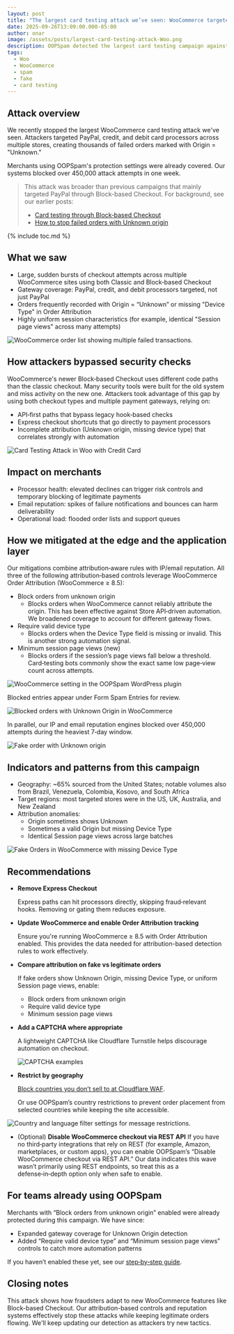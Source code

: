 ```yaml
---
layout: post
title: "The largest card testing attack we’ve seen: WooCommerce targeted across all payment gateways"
date: 2025-09-26T13:09:00.000-05:00
author: onar
image: /assets/posts/largest-card-testing-attack-Woo.png
description: OOPSpam detected the largest card testing campaign against WooCommerce, targeting PayPal plus credit and debit gateways. Here’s what happened and how we mitigated it.
tags:
  - Woo
  - WooCommerce
  - spam
  - fake
  - card testing
---
```



## Attack overview

We recently stopped the largest WooCommerce card testing attack we've seen. Attackers targeted PayPal, credit, and debit card processors across multiple stores, creating thousands of failed orders marked with Origin = "Unknown."

Merchants using OOPSpam's protection settings were already covered. Our systems blocked over 450,000 attack attempts in one week.

> This attack was broader than previous campaigns that mainly targeted PayPal through Block-based Checkout. For background, see our earlier posts:
> - [Card testing through Block‑based Checkout](https://www.oopspam.com/blog/card-testing-attacks-a-new-threat-vector-through-woocommerce-block-based-checkout)
> - [How to stop failed orders with Unknown origin](https://www.oopspam.com/blog/how-to-stop-failed-orders-with-unknown-origin-in-woocommerce)

{% include toc.md %}

## What we saw

- Large, sudden bursts of checkout attempts across multiple WooCommerce sites using both Classic and Block‑based Checkout
- Gateway coverage: PayPal, credit, and debit processors targeted, not just PayPal
- Orders frequently recorded with Origin = “Unknown” or missing "Device Type" in Order Attribution
- Highly uniform session characteristics (for example, identical "Session page views" across many attempts)

![WooCommerce order list showing multiple failed transactions.](/blog/assets/posts/multiple-failed-orders.png "WooCommerce Failed Orders List")


## How attackers bypassed security checks

WooCommerce's newer Block‑based Checkout uses different code paths than the classic checkout. Many security tools were built for the old system and miss activity on the new one. Attackers took advantage of this gap by using both checkout types and multiple payment gateways, relying on:

- API‑first paths that bypass legacy hook‑based checks
- Express checkout shortcuts that go directly to payment processors
- Incomplete attribution (Unknown origin, missing device type) that correlates strongly with automation

![Card Testing Attack in Woo with Credit Card](/blog/assets/posts/card-testing-with-credit-card.png "Card Testing Attack in Woo with Credit Card")


## Impact on merchants

- Processor health: elevated declines can trigger risk controls and temporary blocking of legitimate payments
- Email reputation: spikes of failure notifications and bounces can harm deliverability
- Operational load: flooded order lists and support queues


## How we mitigated at the edge and the application layer

Our mitigations combine attribution‑aware rules with IP/email reputation. All three of the following attribution‑based controls leverage WooCommerce Order Attribution (WooCommerce ≥ 8.5):

- Block orders from unknown origin
  - Blocks orders when WooCommerce cannot reliably attribute the origin. This has been effective against Store API‑driven automation. We broadened coverage to account for different gateway flows.
- Require valid device type
  - Blocks orders when the Device Type field is missing or invalid. This is another strong automation signal.
- Minimum session page views (new)
  - Blocks orders if the session’s page views fall below a threshold. Card‑testing bots commonly show the exact same low page‑view count across attempts.

![WooCommerce setting in the OOPSpam WordPress plugin](/blog/assets/posts/oopspam-woo.png "WooCommerce setting in the OOPSpam WordPress plugin")

Blocked entries appear under Form Spam Entries for review.

![Blocked orders with Unknown Origin in WooCommerce](/blog/assets/posts/screenshot-2025-01-10-at-11.40.04 am.png "Blocked orders with Unknown Origin in WooCommerce")

In parallel, our IP and email reputation engines blocked over 450,000 attempts during the heaviest 7‑day window.

![Fake order with Unknown origin](/blog/assets/posts/fakeorder_woo.png "Fake order with Unknown origin")


## Indicators and patterns from this campaign

- Geography: ~65% sourced from the United States; notable volumes also from Brazil, Venezuela, Colombia, Kosovo, and South Africa
- Target regions: most targeted stores were in the US, UK, Australia, and New Zealand
- Attribution anomalies:
  - Origin sometimes shows Unknown
  - Sometimes a valid Origin but missing Device Type
  - Identical Session page views across large batches

![Fake Orders in WooCommerce with missing Device Type](/blog/assets/posts/fake_order_woo_without_devicetype.png "Failed Orders in WooCommerce with missing Device Type")

## Recommendations

- **Remove Express Checkout**
  
  Express paths can hit processors directly, skipping fraud‑relevant hooks. Removing or gating them reduces exposure.

- **Update WooCommerce and enable Order Attribution tracking**
  
  Ensure you're running WooCommerce ≥ 8.5 with Order Attribution enabled. This provides the data needed for attribution-based detection rules to work effectively.

- **Compare attribution on fake vs legitimate orders**
  
    If fake orders show Unknown Origin, missing Device Type, or uniform Session page views, enable:
    - Block orders from unknown origin
    - Require valid device type
    - Minimum session page views

- **Add a CAPTCHA where appropriate**
  
    A lightweight CAPTCHA like Cloudflare Turnstile helps discourage automation on checkout.

    ![CAPTCHA examples](/blog/assets/posts/captcha.webp "CAPTCHA examples")

- **Restrict by geography**
  
  [Block countries you don’t sell to at Cloudflare WAF](https://www.oopspam.com/blog/blocking-countries-from-accessing-your-website-using-cloudflare).

  Or use OOPSpam’s country restrictions to prevent order placement from selected countries while keeping the site accessible.

![Country and language filter settings for message restrictions.](/blog/assets/posts/country-language-filter.png "Country and Language Filtering Settings")

- (Optional) **Disable WooCommerce checkout via REST API**
  If you have no third‑party integrations that rely on REST (for example, Amazon, marketplaces, or custom apps), you can enable OOPSpam’s “Disable WooCommerce checkout via REST API.” Our data indicates this wave wasn’t primarily using REST endpoints, so treat this as a defense‑in‑depth option only when safe to enable.

## For teams already using OOPSpam

Merchants with “Block orders from unknown origin” enabled were already protected during this campaign. We have since:

- Expanded gateway coverage for Unknown Origin detection
- Added “Require valid device type” and “Minimum session page views” controls to catch more automation patterns

If you haven’t enabled these yet, see our [step‑by‑step guide](https://www.oopspam.com/blog/how-to-stop-failed-orders-with-unknown-origin-in-woocommerce).

## Closing notes

This attack shows how fraudsters adapt to new WooCommerce features like Block-based Checkout. Our attribution-based controls and reputation systems effectively stop these attacks while keeping legitimate orders flowing. We'll keep updating our detection as attackers try new tactics.